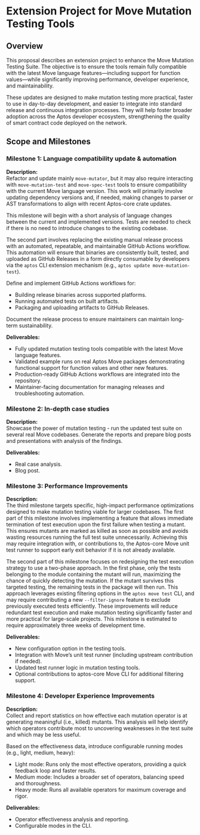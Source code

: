 # Extension Project for Move Mutation Testing Tools

## Overview

This proposal describes an extension project to enhance the Move Mutation Testing Suite. The objective is to ensure the tools remain fully compatible with the latest Move language features—including support for function values—while significantly improving performance, developer experience, and maintainability.

These updates are designed to make mutation testing more practical, faster to use in day-to-day development, and easier to integrate into standard release and continuous integration processes. They will help foster broader adoption across the Aptos developer ecosystem, strengthening the quality of smart contract code deployed on the network.

## 

## Scope and Milestones

### Milestone 1: Language compatibility update & automation

**Description:**  
Refactor and update mainly `move-mutator`, but it may also require interacting with `move-mutation-test` and `move-spec-test` tools to ensure compatibility with the current Move language version. This work will primarily involve updating dependency versions and, if needed, making changes to parser or AST transformations to align with recent Aptos-core crate updates.

This milestone will begin with a short analysis of language changes between the current and implemented versions. Tests are needed to check if there is no need to introduce changes to the existing codebase.

The second part involves replacing the existing manual release process with an automated, repeatable, and maintainable GitHub Actions workflow. This automation will ensure that binaries are consistently built, tested, and uploaded as GitHub Releases in a form directly consumable by developers via the `aptos` CLI extension mechanism (e.g., `aptos update move-mutation-test`).

Define and implement GitHub Actions workflows for:

* Building release binaries across supported platforms.  
* Running automated tests on built artifacts.  
* Packaging and uploading artifacts to GitHub Releases.

Document the release process to ensure maintainers can maintain long-term sustainability.

**Deliverables:**

* Fully updated mutation testing tools compatible with the latest Move language features.  
* Validated example runs on real Aptos Move packages demonstrating functional support for function values and other new features.  
* Production-ready GitHub Actions workflows are integrated into the repository.  
* Maintainer-facing documentation for managing releases and troubleshooting automation.

### Milestone 2:  In-depth case studies

**Description:**  
Showcase the power of mutation testing \- run the updated test suite on several real Move codebases. Generate the reports and prepare blog posts and presentations with analysis of the findings.

**Deliverables:**

* Real case analysis.  
* Blog post.

### Milestone 3: Performance Improvements

**Description:**  
The third milestone targets specific, high-impact performance optimizations designed to make mutation testing viable for larger codebases. The first part of this milestone involves implementing a feature that allows immediate termination of test execution upon the first failure when testing a mutant. This ensures mutants are marked as killed as soon as possible and avoids wasting resources running the full test suite unnecessarily. Achieving this may require integration with, or contributions to, the Aptos-core Move unit test runner to support early exit behavior if it is not already available.

The second part of this milestone focuses on redesigning the test execution strategy to use a two-phase approach. In the first phase, only the tests belonging to the module containing the mutant will run, maximizing the chance of quickly detecting the mutation. If the mutant survives this targeted testing, the remaining tests in the package will then run. This approach leverages existing filtering options in the `aptos move test` CLI, and may require contributing a new `--filter-ignore` feature to exclude previously executed tests efficiently. These improvements will reduce redundant test execution and make mutation testing significantly faster and more practical for large-scale projects. This milestone is estimated to require approximately three weeks of development time.

**Deliverables:**

* New configuration option in the testing tools.  
* Integration with Move’s unit test runner (including upstream contribution if needed).  
* Updated test runner logic in mutation testing tools.  
* Optional contributions to aptos-core Move CLI for additional filtering support.

### Milestone 4: Developer Experience Improvements

**Description:**  
Collect and report statistics on how effective each mutation operator is at generating meaningful (i.e., killed) mutants. This analysis will help identify which operators contribute most to uncovering weaknesses in the test suite and which may be less useful.

Based on the effectiveness data, introduce configurable running modes (e.g., light, medium, heavy):

* Light mode: Runs only the most effective operators, providing a quick feedback loop and faster results.  
* Medium mode: Includes a broader set of operators, balancing speed and thoroughness.  
* Heavy mode: Runs all available operators for maximum coverage and rigor.

**Deliverables:**

* Operator effectiveness analysis and reporting.  
* Configurable modes in the CLI.
